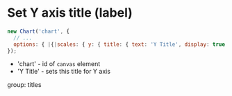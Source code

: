 # Set Y axis title (label)

```javascript
new Chart('chart', {
  // ...
  options: { |{|scales: { y: { title: { text: 'Y Title', display: true } } }|}| }
});
```

- 'chart' - id of ```canvas``` element
- 'Y Title' - sets this title for Y axis

group: titles
